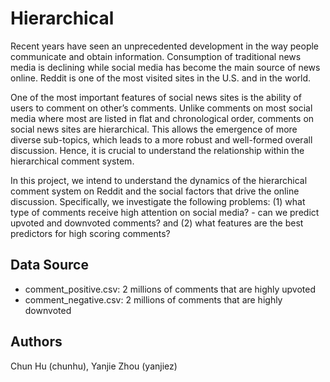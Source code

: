 # Hierarchical

Recent years have seen an unprecedented development in the way people communicate and obtain information. Consumption of traditional news media is declining while social media has become the main source of news online. Reddit is one of the most visited sites in the U.S. and in the world.

One of the most important features of social news sites is the ability of users to comment on other’s comments. Unlike comments on most social media where most are listed in flat and chronological order, comments on social news sites are hierarchical. This allows the emergence of more diverse sub-topics, which leads to a more robust and well-formed overall discussion. Hence, it is crucial to understand the relationship within the hierarchical comment system.

In this project, we intend to understand the dynamics of the hierarchical comment system on Reddit and the social factors that drive the online discussion. Specifically, we investigate the following problems: (1) what type of comments receive high attention on social media? - can we predict upvoted and downvoted comments? and (2) what features are the best predictors for high scoring comments?

## Data Source
-	comment_positive.csv: 2 millions of comments that are highly upvoted
- comment_negative.csv: 2 millions of comments that are highly downvoted

## Authors
Chun Hu (chunhu), Yanjie Zhou (yanjiez)

